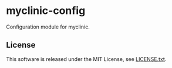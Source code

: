 # myclinic-config

Configuration module for myclinic.

## License
This software is released under the MIT License, see [LICENSE.txt](LICENSE.txt).
